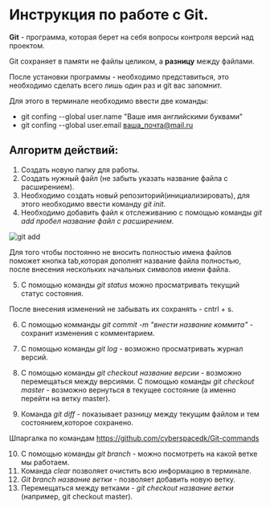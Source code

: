 # Инструкция по работе с Git.

**Git** - программа, которая берет на себя вопросы контроля версий над проектом. 

Git  сохраняет в памяти не файлы целиком, а __разницу__ между файлами.

После установки программы - необходимо представиться, это необходимо сделать всего лишь один раз и git вас запомнит. 

Для этого в терминале необходимо ввести две команды:
+ git confing --global user.name "Ваше имя английскими буквами"
+ git confing --global user.email ваша_почта@mail.ru 

## Алгоритм действий:
1. Создать новую папку для работы.
2. Создать нужный файл (не забыть указать название файла с расширением).
3. Необходимо создать новый репозиторий(инициализировать), для этого необходимо ввести команду *git init*.
4. Необходимо добавить файл к отслеживанию с помощью команды *git add пробел название файл с расширением*. 

![git add](12345.png)


Для того чтобы постоянно не вносить полностью имена файлов поможет кнопка tab,которая дополнят название файла полностью, после внесения нескольких начальных символов имени файла.

5. С помощью команды *git status* можно просматривать текущий статус состояния.

После внесения изменений не забывать их сохранять - cntrl + s.

6. С помощью комманды *git commit -m "внести название коммита"* - сохранит изменения с комментарием.

7. С помощью команды *git log* - возможно просматривать журнал версий.

8. С помощью команды *git checkout название версии* - возможно перемещаться между версиями.
С помощью команды *git checkout master* - возможно вернуться в текущее состояние (а именно перейти на ветку master).
9. Команда *git diff* - показывает разницу между текущим файлом и тем состоянием,которое сохранено.

Шпаргалка по командам https://github.com/cyberspacedk/Git-commands

10. С помощью команды *git branch* - можно посмотреть на какой ветке мы работаем.
11. Команда _clear_ позволяет очистить всю информацию в терминале.
12. *Git branch название ветки* - позволяет добавить новую ветку.
13. Перемещаться между ветками - *git checkout название ветки* (например, git checkout master).
